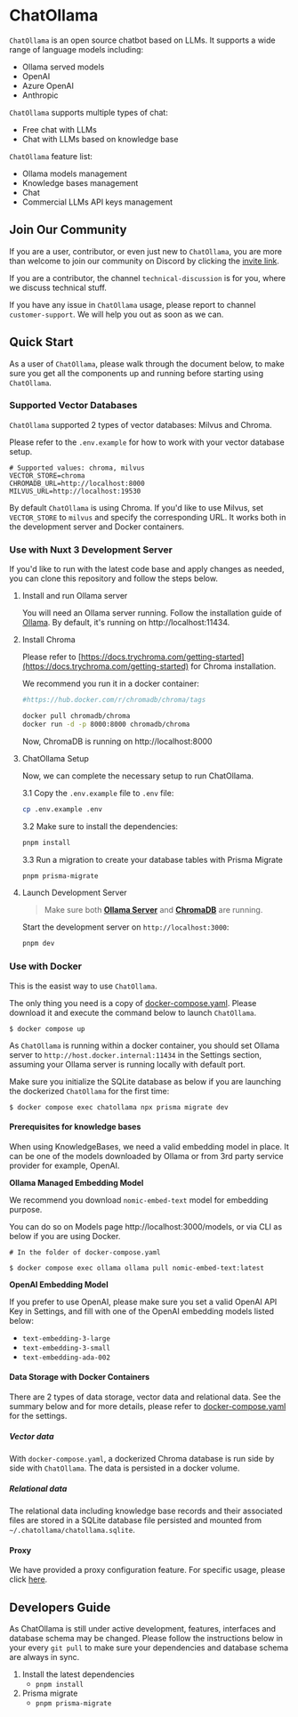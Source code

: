 # ChatOllama

`ChatOllama` is an open source chatbot based on LLMs. It supports a wide range of language models including:

- Ollama served models
- OpenAI
- Azure OpenAI
- Anthropic

`ChatOllama` supports multiple types of chat:

- Free chat with LLMs
- Chat with LLMs based on knowledge base

`ChatOllama` feature list:
- Ollama models management
- Knowledge bases management
- Chat
- Commercial LLMs API keys management

## Join Our Community

If you are a user, contributor, or even just new to `ChatOllama`, you are more than welcome to join our community on Discord by clicking the [invite link](https://discord.gg/TjhZGYv5pC).

If you are a contributor, the channel `technical-discussion` is for you, where we discuss technical stuff.

If you have any issue in `ChatOllama` usage, please report to channel `customer-support`. We will help you out as soon as we can.

## Quick Start

As a user of `ChatOllama`, please walk through the document below, to make sure you get all the components up and running before starting using `ChatOllama`.

### Supported Vector Databases

`ChatOllama` supported 2 types of vector databases: Milvus and Chroma.

Please refer to the `.env.example` for how to work with your vector database setup.

```
# Supported values: chroma, milvus
VECTOR_STORE=chroma
CHROMADB_URL=http://localhost:8000
MILVUS_URL=http://localhost:19530
```

By default `ChatOllama` is using Chroma. If you'd like to use Milvus, set `VECTOR_STORE` to `milvus` and specify the corresponding URL. It works both in the development server and Docker containers.

### Use with Nuxt 3 Development Server

If you'd like to run with the latest code base and apply changes as needed, you can clone this repository and follow the steps below.

1. Install and run Ollama server

    You will need an Ollama server running. Follow the installation guide of [Ollama](https://github.com/ollama/ollama). By default, it's running on http://localhost:11434.    

2. Install Chroma

    Please refer to [https://docs.trychroma.com/getting-started](https://docs.trychroma.com/getting-started) for Chroma installation.

    We recommend you run it in a docker container:

    ```bash
    #https://hub.docker.com/r/chromadb/chroma/tags

    docker pull chromadb/chroma
    docker run -d -p 8000:8000 chromadb/chroma
    ```
    Now, ChromaDB is running on http://localhost:8000

3. ChatOllama Setup

    Now, we can complete the necessary setup to run ChatOllama.

    3.1 Copy the `.env.example` file to `.env` file:

    ```bash
    cp .env.example .env
    ```

    3.2 Make sure to install the dependencies:

    ```bash
    pnpm install
    ```

    3.3 Run a migration to create your database tables with Prisma Migrate

    ```bash
    pnpm prisma-migrate
    ```

4. Launch Development Server

    > Make sure both __[Ollama Server](#ollama-server)__ and __[ChromaDB](#install-chromadb-and-startup)__ are running.

    Start the development server on `http://localhost:3000`:

    ```bash
    pnpm dev
    ```

### Use with Docker

This is the easist way to use `ChatOllama`.

The only thing you need is a copy of [docker-compose.yaml](./docker-compose.yaml). Please download it and execute the command below to launch `ChatOllama`.

```shell
$ docker compose up
```

As `ChatOllama` is running within a docker container, you should set Ollama server to `http://host.docker.internal:11434` in the Settings section, assuming your Ollama server is running locally with default port.

Make sure you initialize the SQLite database as below if you are launching the dockerized `ChatOllama` for the first time:

```shell
$ docker compose exec chatollama npx prisma migrate dev
```
#### Prerequisites for knowledge bases
When using KnowledgeBases, we need a valid embedding model in place. It can be one of the models downloaded by Ollama or from 3rd party service provider for example, OpenAI.

**Ollama Managed Embedding Model**

We recommend you download `nomic-embed-text` model for embedding purpose.

You can do so on Models page http://localhost:3000/models, or via CLI as below if you are using Docker.

```shell
# In the folder of docker-compose.yaml

$ docker compose exec ollama ollama pull nomic-embed-text:latest
```

**OpenAI Embedding Model**

If you prefer to use OpenAI, please make sure you set a valid OpenAI API Key in Settings, and fill with one of the OpenAI embedding models listed below:

- `text-embedding-3-large`
- `text-embedding-3-small`
- `text-embedding-ada-002`

#### Data Storage with Docker Containers

There are 2 types of data storage, vector data and relational data. See the summary below and for more details, please refer to [docker-compose.yaml](./docker-compose.yaml) for the settings.

##### Vector data

With `docker-compose.yaml`, a dockerized Chroma database is run side by side with `ChatOllama`. The data is persisted in a docker volume.

##### Relational data

The relational data including knowledge base records and their associated files are stored in a SQLite database file persisted and mounted from `~/.chatollama/chatollama.sqlite`.

#### Proxy

We have provided a proxy configuration feature. For specific usage, please click [here](docs/proxy-usage.md).

## Developers Guide

As ChatOllama is still under active development, features, interfaces and database schema may be changed. Please follow the instructions below in your every `git pull` to make sure your dependencies and database schema are always in sync.

1. Install the latest dependencies
    - `pnpm install`
2. Prisma migrate
    - `pnpm prisma-migrate`

